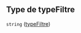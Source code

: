 ## Type de typeFiltre

`string` ([typeFiltre](frw-transmission-definitions-itemfiltredocuments-properties-typefiltre.md))
